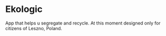 # Ekologic

App that helps u segregate and recycle.
At this moment designed only for citizens of Leszno, Poland.

